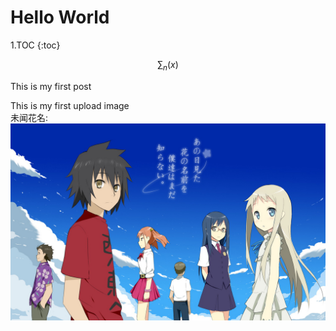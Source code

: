 # Hello World

1.TOC
{:toc}

$$
\sum_n(x)
$$  

This is my first post  

This is my first upload image  
未闻花名:  
![na duo hua](naduohua-041.jpg)

